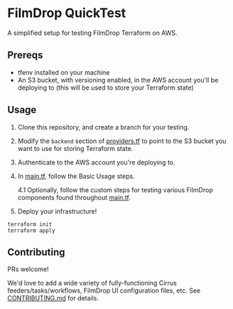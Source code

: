 # FilmDrop QuickTest

A simplified setup for testing FilmDrop Terraform on AWS. 

## Prereqs

- tfenv installed on your machine
- An S3 bucket, with versioning enabled, in the AWS account you'll be deploying to (this will be used to store your Terraform state)

## Usage

1. Clone this repository, and create a branch for your testing.

2. Modify the `backend` section of [providers.tf](./providers.tf) to point to the S3 bucket you want to use for storing Terraform state.

3. Authenticate to the AWS account you're deploying to.

4. In [main.tf](./main.tf), follow the Basic Usage steps.
    
    4.1 Optionally, follow the custom steps for testing various FilmDrop components found throughout [main.tf](./main.tf).

5. Deploy your infrastructure!

```HCL
terraform init
terraform apply
```

## Contributing

PRs welcome!

We'd love to add a wide variety of fully-functioning Cirrus feeders/tasks/workflows, FilmDrop UI configuration files, etc. See [CONTRIBUTING.md](./CONTRIBUTING.md) for details.
